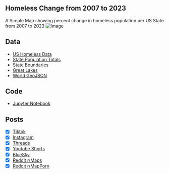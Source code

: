 ## Homeless Change from 2007 to 2023
A Simple Map showing percent change in homeless population per US State from 2007 to 2023
![Image](https://drive.google.com/uc?export=view&id=18braS6QUtxgAo1FF7pk-yXoaJ2hm1H6d)

## Data
* [US Homeless Data](https://www.huduser.gov/portal/datasets/ahar/2023-ahar-part-1-pit-estimates-of-homelessness-in-the-us.html)
* [State Population Totals](https://www.census.gov/data/tables/time-series/demo/popest/2020s-state-total.html)
* [State Boundaries](https://www.census.gov/geographies/mapping-files/time-series/geo/carto-boundary-file.html)
* [Great Lakes](https://usicecenter.gov/Products/GreatLakesData)
* [World GeoJSON](https://public.opendatasoft.com/explore/dataset/world-administrative-boundaries/export/?flg=en-us)

## Code
* [Jupyter Notebook](FormatData.ipynb)

## Posts
- [x] [Tiktok](https://www.tiktok.com/@vinemapper/video/7444731160069967150)
- [x] [Instagram](https://www.instagram.com/p/DDPsttDSknJ/)
- [x] [Threads](https://www.threads.net/@vinemapper/post/DDPsuQQyRYb)
- [x] [Youtube Shorts](https://youtube.com/shorts/Eg9Y63JqGtQ)
- [x] [BlueSky](https://bsky.app/profile/vinemapper.bsky.social/post/3lcnpfzflcc26)
- [x] [Reddit r/Maps](https://www.reddit.com/r/Maps/comments/1h86nep/percent_change_in_homeless_population_from_2007/)
- [x] [Reddit r/MapPorn](https://www.reddit.com/r/MapPorn/comments/1h86ku8/percent_change_in_homeless_population_from_2007/)
